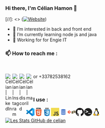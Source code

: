 ### Hi there, I'm Célian Hamon 👋

[//]: <> ([![Website](https://img.shields.io/badge/looking%20for%20work-No-red?style=flat-square&logo=linkedin)][linkedin])

- 👀 I’m interested in back and front end
- 🌱 I’m currently learning node js and java
- 🚸 Working for for Engie IT


### 📫 How to reach me : 

<br />

[<img align="left" alt="Célian | LinkedIn" width="22px" src="https://cdn.jsdelivr.net/npm/simple-icons@v3/icons/linkedin.svg" />][linkedin]
[<img align="left" alt="Célian | Instagram" width="22px" src="https://cdn.jsdelivr.net/npm/simple-icons@v3/icons/instagram.svg" />][instagram]
[<img align="left" alt="Célian | discord" width="22px" src="https://cdn.jsdelivr.net/npm/simple-icons@v3/icons/discord.svg" />][discord]
[<img align="left" alt="Célian | mail" width="22px" src="https://cdn.jsdelivr.net/npm/simple-icons@v3/icons/gmail.svg" />][mail]
or +33782538162

<br />

### I use :

[<img align="left" alt="Visual Studio Code" width="26px" src="https://raw.githubusercontent.com/github/explore/80688e429a7d4ef2fca1e82350fe8e3517d3494d/topics/visual-studio-code/visual-studio-code.png" />][github]
[<img align="left" alt="HTML5" width="26px" src="https://raw.githubusercontent.com/github/explore/80688e429a7d4ef2fca1e82350fe8e3517d3494d/topics/html/html.png" />][github]
[<img align="left" alt="CSS3" width="26px" src="https://raw.githubusercontent.com/github/explore/80688e429a7d4ef2fca1e82350fe8e3517d3494d/topics/css/css.png" />][github]
[<img align="left" alt="JavaScript" width="26px" src="https://raw.githubusercontent.com/github/explore/80688e429a7d4ef2fca1e82350fe8e3517d3494d/topics/javascript/javascript.png" />][github]
[<img align="left" alt="SQL" width="26px" src="https://raw.githubusercontent.com/github/explore/80688e429a7d4ef2fca1e82350fe8e3517d3494d/topics/sql/sql.png" />][github]
[<img align="left" alt="Git" width="26px" src="https://raw.githubusercontent.com/github/explore/80688e429a7d4ef2fca1e82350fe8e3517d3494d/topics/git/git.png" />][github]
[<img align="left" alt="GitHub" width="26px" src="https://raw.githubusercontent.com/github/explore/78df643247d429f6cc873026c0622819ad797942/topics/github/github.png" />][github]
[<img align="left" alt="Terminal" width="26px" src="https://raw.githubusercontent.com/github/explore/80688e429a7d4ef2fca1e82350fe8e3517d3494d/topics/terminal/terminal.png" />][github]
[<img align="left" alt="linux" width="26px" src="https://raw.githubusercontent.com/github/explore/80688e429a7d4ef2fca1e82350fe8e3517d3494d/topics/linux/linux.png" />][github]


<br />


[![Les Stats GitHub de celian](https://github-readme-stats.vercel.app/api?username=skelletondude&count_private=true&theme=radical&show_icons=true)](https://github.com/skelletondude/)



[github]: https://github.com/skelletondude
[discord]: https://discord.gg/EbFVbBFc
[instagram]: https://instagram.com/celian._._
[linkedin]: https://linkedin.com/in/célian-hamon
[mail]: mailto://hamoncelian@gmail.com
[phone]: tel://33782538162
